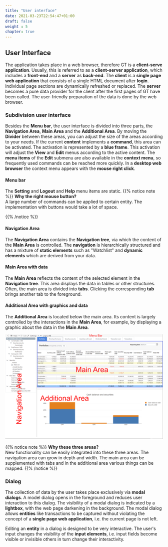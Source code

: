 ```yaml
---
title: "User interface"
date: 2021-03-23T22:54:47+01:00
draft: false
weight : 5
chapter: true
---
```

## User Interface
The application takes place in a web browser, therefore GT is a **client-serve application**. Usually, this is referred to as a **client-server application**, which includes a **front-end** and a **server** as **back-end**. The **client** is a **single page web application** that consists of a single HTML document after **login**. Individual page sections are dynamically refreshed or replaced. The **server** becomes a pure data provider for the client after the first pages of GT have been called. The user-friendly preparation of the data is done by the web browser.

### Subdivision user interface
Besides the **Menu bar**, the user interface is divided into three parts, the **Navigation Area**, **Main Area** and the **Additional Area**. By moving the **Divider** between these areas, you can adjust the size of the areas according to your needs. If the current **content** implements a **command**, this area can be activated. The activation is represented by a **blue frame**. This activation will adjust the **View** and **Edit** menus according to the active content. The **menu items** of the **Edit** submenu are also available in the **context menu**, so frequently used commands can be reached more quickly. In a **desktop web browser** the context menu appears with the **mouse right click**.

#### Menu bar
The **Setting** and **Logout** and **Help** menu items are static.
{{% notice note %}}
**Why the right mouse button?**\
A large number of commands can be applied to certain entity. The implementation with buttons would take a lot of space.

{{% /notice %}}

#### Navigation Area 
The **Navigation Area** contains the **Navigation tree**, via which the content of the **Main Area** is controlled. The **navigation** is hierarchically structured and has a mixture of **static elements** such as "Watchlist" and **dynamic elements** which are derived from your data.

#### Main Area with data
The **Main Area** reflects the content of the selected element in the **Navigation tree**. This area displays the data in tables or other structures. Often, the main area is divided into **tabs**. Clicking the corresponding **tab** brings another tab to the foreground.

#### Additional Area with graphics and data
The **Additional Area** is located below the main area. Its content is largely controlled by the interactions in the **Main Area**, for example, by displaying a graphic about the data in the **Main Area**.

![User Interface](ui_area_en.jpg)

{{% notice note %}}
**Why these three areas?**\
New functionality can be easily integrated into these three areas. The navigation area can grow in depth and width. The main area can be supplemented with tabs and in the additional area various things can be mapped.
{{% /notice %}}

### Dialog
The collection of data by the user takes place exclusively via **modal dialogs**. A model dialog opens in the foreground and reduces user interaction to this dialog. The visibility of a modal dialog is indicated by a **lightbox**, with the web page darkening in the background. The modal dialog allows **entities** like transactions to be captured without violating the concept of a **single page web application**, i.e. the current page is not left.

Editing an **entity** in a dialog is designed to be very interactive. The user's input changes the visibility of the **input elements**, i.e. input fields become visible or invisible others in turn change their interactivity.